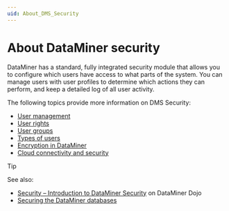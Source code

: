 ```yaml
---
uid: About_DMS_Security
---
```


# About DataMiner security

DataMiner has a standard, fully integrated security module that allows you to configure which users have access to what parts of the system. You can manage users with user profiles to determine which actions they can perform, and keep a detailed log of all user activity.

The following topics provide more information on DMS Security:

- [User management](xref:User_management)
- [User rights](xref:User_rights)
- [User groups](xref:User_groups)
- [Types of users](xref:Types_of_users)
- [Encryption in DataMiner](xref:Encryption_in_DataMiner)
- [Cloud connectivity and security](xref:Cloud_connectivity_and_security)

> [!TIP]
> See also:
> - [Security – Introduction to DataMiner Security](https://community.dataminer.services/video/security-introduction-to-dataminer-security/) on DataMiner Dojo
> - [Securing the DataMiner databases](xref:Database_security)
